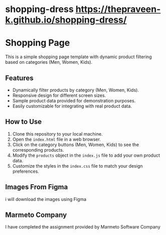 # shopping-dress https://thepraveen-k.github.io/shopping-dress/

# Shopping Page

This is a simple shopping page template with dynamic product filtering based on categories (Men, Women, Kids).

## Features

- Dynamically filter products by category (Men, Women, Kids).
- Responsive design for different screen sizes.
- Sample product data provided for demonstration purposes.
- Easily customizable for integrating with real product data.

## How to Use

1. Clone this repository to your local machine.
2. Open the `index.html` file in a web browser.
3. Click on the category buttons (Men, Women, Kids) to see the corresponding products.
4. Modify the `products` object in the `index.js` file to add your own product data.
5. Customize the styles in the `index.css` file to match your design preferences.

## Images From Figma

i will download the images using Figma 

## Marmeto Company

I have completed the assignment provided by Marmeto Software Company
